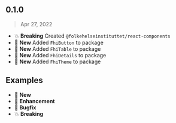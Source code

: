 
## 0.1.0

> Apr 27, 2022

* :boom: **Breaking** Created `@folkehelseinstituttet/react-components`
* :nut_and_bolt: **New** Added `FhiButton` to package
* :nut_and_bolt: **New** Added `FhiTable` to package
* :nut_and_bolt: **New** Added `FhiDetails` to package
* :nut_and_bolt: **New** Added `FhiTheme` to package

## Examples

* :nut_and_bolt: **New**
* :tada: **Enhancement**
* :bug: **Bugfix**
* :boom: **Breaking**